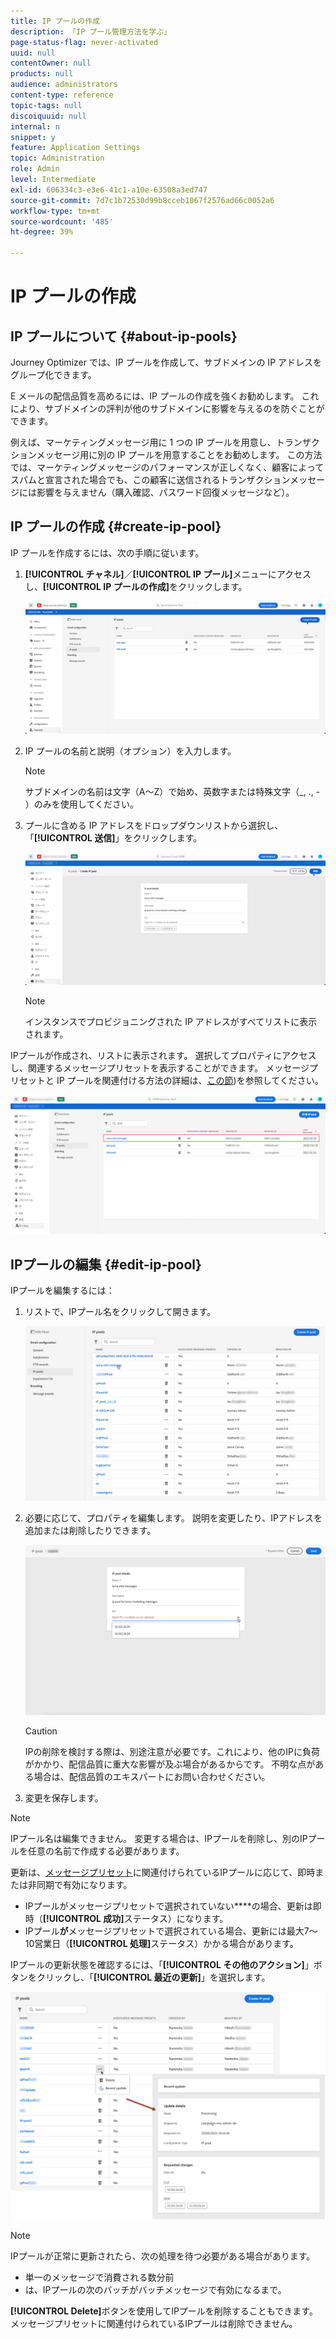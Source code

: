 ```yaml
---
title: IP プールの作成
description: 「IP プール管理方法を学ぶ」
page-status-flag: never-activated
uuid: null
contentOwner: null
products: null
audience: administrators
content-type: reference
topic-tags: null
discoiquuid: null
internal: n
snippet: y
feature: Application Settings
topic: Administration
role: Admin
level: Intermediate
exl-id: 606334c3-e3e6-41c1-a10e-63508a3ed747
source-git-commit: 7d7c1b72530d99b8cceb1067f2576ad66c0052a6
workflow-type: tm+mt
source-wordcount: '485'
ht-degree: 39%

---
```


# IP プールの作成

## IP プールについて {#about-ip-pools}

Journey Optimizer では、IP プールを作成して、サブドメインの IP アドレスをグループ化できます。

E メールの配信品質を高めるには、IP プールの作成を強くお勧めします。 これにより、サブドメインの評判が他のサブドメインに影響を与えるのを防ぐことができます。

例えば、マーケティングメッセージ用に 1 つの IP プールを用意し、トランザクションメッセージ用に別の IP プールを用意することをお勧めします。 この方法では、マーケティングメッセージのパフォーマンスが正しくなく、顧客によってスパムと宣言された場合でも、この顧客に送信されるトランザクションメッセージには影響を与えません（購入確認、パスワード回復メッセージなど）。

## IP プールの作成 {#create-ip-pool}

IP プールを作成するには、次の手順に従います。

1. **[!UICONTROL チャネル]**／**[!UICONTROL IP プール]**&#x200B;メニューにアクセスし、**[!UICONTROL IP プールの作成]**&#x200B;をクリックします。

   ![](../assets/ip-pool-create.png)

1. IP プールの名前と説明（オプション）を入力します。

   >[!NOTE]
   >
   >サブドメインの名前は文字（A～Z）で始め、英数字または特殊文字（_, ., - ）のみを使用してください。

1. プールに含める IP アドレスをドロップダウンリストから選択し、「**[!UICONTROL 送信]**」をクリックします。

   ![](../assets/ip-pool-config.png)

   >[!NOTE]
   >
   >インスタンスでプロビジョニングされた IP アドレスがすべてリストに表示されます。

IPプールが作成され、リストに表示されます。 選択してプロパティにアクセスし、関連するメッセージプリセットを表示することができます。 メッセージプリセットと IP プールを関連付ける方法の詳細は、[この節](message-presets.md))を参照してください。

![](../assets/ip-pool-created.png)

## IPプールの編集 {#edit-ip-pool}

IPプールを編集するには：

1. リストで、IPプール名をクリックして開きます。

   ![](../assets/ip-pool-list.png)

1. 必要に応じて、プロパティを編集します。 説明を変更したり、IPアドレスを追加または削除したりできます。

   ![](../assets/ip-pool-edit.png)

   >[!CAUTION]
   >
   >IPの削除を検討する際は、別途注意が必要です。これにより、他のIPに負荷がかかり、配信品質に重大な影響が及ぶ場合があるからです。 不明な点がある場合は、配信品質のエキスパートにお問い合わせください。

1. 変更を保存します。

>[!NOTE]
>
>IPプール名は編集できません。 変更する場合は、IPプールを削除し、別のIPプールを任意の名前で作成する必要があります。

更新は、[メッセージプリセット](message-presets.md)に関連付けられているIPプールに応じて、即時または非同期で有効になります。

* IPプールがメッセージプリセットで選択されていない&#x200B;****&#x200B;の場合、更新は即時（**[!UICONTROL 成功]**&#x200B;ステータス）になります。
* IPプール&#x200B;**が**&#x200B;メッセージプリセットで選択されている場合、更新には最大7～10営業日（**[!UICONTROL 処理]**&#x200B;ステータス）かかる場合があります。

<!--If a message preset has been associated with the IP pool, you first need to remove it before editing the IP pool. Once the your modifications have been done, you can associate the message preset again.-->

IPプールの更新状態を確認するには、「**[!UICONTROL その他のアクション]**」ボタンをクリックし、「**[!UICONTROL 最近の更新]**」を選択します。

![](../assets/ip-pool-recent-update.png)

>[!NOTE]
>
>IPプールが正常に更新されたら、次の処理を待つ必要がある場合があります。
>* 単一のメッセージで消費される数分前
>* は、IPプールの次のバッチがバッチメッセージで有効になるまで。


**[!UICONTROL Delete]**&#x200B;ボタンを使用してIPプールを削除することもできます。 メッセージプリセットに関連付けられているIPプールは削除できません。

